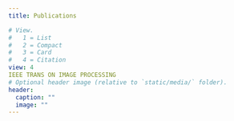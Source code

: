 ```yaml
---
title: Publications

# View.
#   1 = List
#   2 = Compact
#   3 = Card
#   4 = Citation
view: 4
IEEE TRANS ON IMAGE PROCESSING 
# Optional header image (relative to `static/media/` folder).
header:
  caption: ""
  image: ""
---
```

